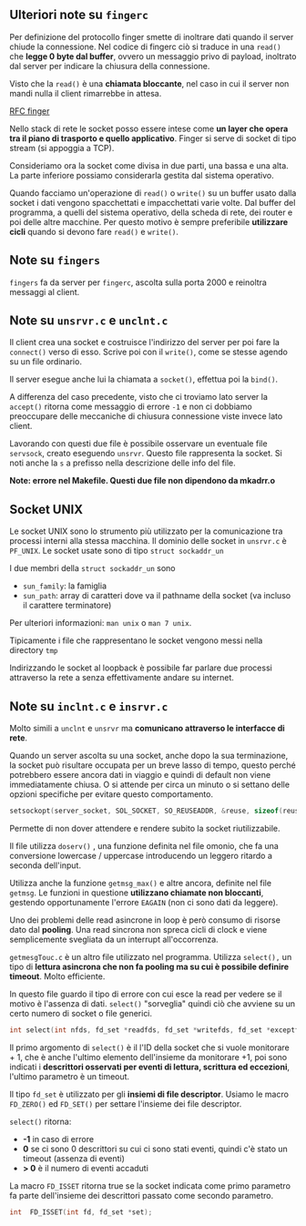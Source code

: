 ## Ulteriori note su `fingerc`

Per definizione del protocollo finger smette di inoltrare dati quando il server chiude la connessione.
Nel codice di fingerc ciò si traduce in una `read()` che **legge 0 byte dal buffer**, ovvero un messaggio privo di payload, inoltrato dal server per indicare la chiusura della connessione.

Visto che la `read()` è una **chiamata bloccante**, nel caso in cui il server non mandi nulla il client rimarrebbe in attesa.

[RFC finger](https://www.rfc-editor.org/rfc/rfc1288)

Nello stack di rete le socket posso essere intese come **un layer che opera tra il piano di trasporto e quello applicativo**. Finger si serve di socket di tipo stream (si appoggia a TCP).

Consideriamo ora la socket come divisa in due parti, una bassa e una alta. La parte inferiore possiamo considerarla gestita dal sistema operativo.

Quando facciamo un'operazione di `read()` o `write()` su un buffer usato dalla socket i dati vengono spacchettati e impacchettati varie volte. Dal buffer del programma, a quelli del sistema operativo, della scheda di rete, dei router e poi delle altre macchine. Per questo motivo è sempre preferibile **utilizzare cicli** quando si devono fare `read()` e `write()`.

## Note su `fingers`

`fingers` fa da server per `fingerc`, ascolta sulla porta 2000 e reinoltra messaggi al client.

## Note su `unsrvr.c` e `unclnt.c` 

Il client crea una socket e costruisce l'indirizzo del server per poi fare la `connect()` verso di esso. Scrive poi con il `write()`, come se stesse agendo su un file ordinario.

Il server esegue anche lui la chiamata a `socket()`, effettua poi la `bind()`.

A differenza del caso precedente, visto che ci troviamo lato server la `accept()` ritorna come messaggio di errore `-1` e non ci dobbiamo preoccupare delle meccaniche di chiusura connessione viste invece lato client.

Lavorando con questi due file è possibile osservare un eventuale file `servsock`, creato eseguendo `unsrvr`. Questo file rappresenta la socket. Si noti anche la `s` a prefisso nella descrizione delle info del file.

**Note: errore nel Makefile. Questi due file non dipendono da mkadrr.o**

## Socket UNIX

Le socket UNIX sono lo strumento più utilizzato per la comunicazione tra processi interni alla stessa macchina. Il dominio delle socket in `unsrvr.c` è `PF_UNIX`. Le socket usate sono di tipo `struct sockaddr_un`

I due membri della `struct sockaddr_un` sono

- `sun_family`: la famiglia 
- `sun_path`: array di caratteri dove va il pathname della socket (va incluso il carattere terminatore)

Per ulteriori informazioni: `man unix` o `man 7 unix`.

Tipicamente i file che rappresentano le socket vengono messi nella directory `tmp`

Indirizzando le socket al loopback è possibile far parlare due processi attraverso la rete a senza effettivamente andare su internet.

## Note su `inclnt.c` e `insrvr.c`

Molto simili a `unclnt` e `unsrvr` ma **comunicano attraverso le interfacce di rete**.

Quando un server ascolta su una socket, anche dopo la sua terminazione, la socket può risultare occupata per un breve lasso di tempo, questo perché potrebbero essere ancora dati in viaggio e quindi di default non viene immediatamente chiusa. O si attende per circa un minuto o si settano delle opzioni specifiche per evitare questo comportamento.

```c
setsockopt(server_socket, SOL_SOCKET, SO_REUSEADDR, &reuse, sizeof(reuse));
```

Permette di non dover attendere e rendere subito la socket riutilizzabile.

Il file utilizza `doserv()` , una funzione definita nel file omonio, che fa una conversione lowercase / uppercase introducendo un leggero ritardo a seconda dell'input.

Utilizza anche la funzione `getmsg_max()` e altre ancora, definite nel file `getmsg`. Le funzioni in questione **utilizzano chiamate non bloccanti**, gestendo opportunamente l'errore `EAGAIN` (non ci sono dati da leggere).

Uno dei problemi delle read asincrone in loop è però consumo di risorse dato dal **pooling**.
Una read sincrona non spreca cicli di clock e viene semplicemente svegliata da un interrupt all'occorrenza.

`getmesgTouc.c` è un altro file utilizzato nel programma. Utilizza `select(),` un tipo di **lettura asincrona che non fa pooling ma su cui è possibile definire timeout**. Molto efficiente.

In questo file guardo il tipo di errore con cui esce la read per vedere se il motivo è l'assenza di dati. `select()` "sorveglia" quindi ciò che avviene su un certo numero di socket o file generici.

```c
int select(int nfds, fd_set *readfds, fd_set *writefds, fd_set *exceptfds, struct timeval *timeout);
```

Il primo argomento di `select()` è il l'ID della socket che si vuole monitorare + 1, che è anche l'ultimo elemento dell'insieme da monitorare +1, poi sono indicati i **descrittori osservati per eventi di lettura, scrittura ed eccezioni**, l'ultimo parametro è un timeout.

Il tipo `fd_set` è utilizzato per gli **insiemi di file descriptor**. Usiamo le macro `FD_ZERO()` ed `FD_SET()` per settare l'insieme dei file descriptor.

`select()` ritorna:

- **-1** in caso di errore
- **0** se ci sono 0 descrittori su cui ci sono stati eventi, quindi c'è stato un timeout (assenza di eventi)
- **\> 0** è il numero di eventi accaduti

La macro `FD_ISSET` ritorna true se la socket indicata come primo parametro fa parte dell'insieme dei descrittori passato come secondo parametro.

```c
int  FD_ISSET(int fd, fd_set *set);
```
